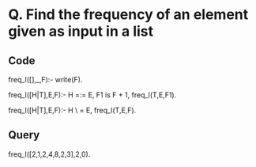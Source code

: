 # Q. Find the frequency of an element given as input in a list

## Code

freq_l([],_,F):- write(F).

freq_l([H|T],E,F):-
    H =:= E,
    F1 is F + 1,
    freq_l(T,E,F1).

freq_l([H|T],E,F):-
    H \ = E,
    freq_l(T,E,F).

## Query

freq_l([2,1,2,4,8,2,3],2,0).
